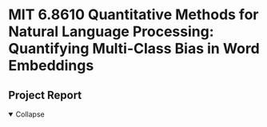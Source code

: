 # MIT 6.8610 Quantitative Methods for Natural Language Processing: Quantifying Multi-Class Bias in Word Embeddings

## Project Report
<details open>
<summary>Collapse</summary>
<object data='/6_8610_final_project.pdf' width='100%' height=800></object>
</details>